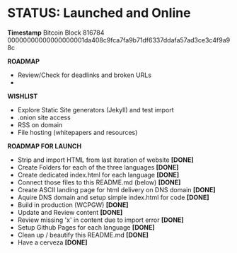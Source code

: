 # STATUS: Launched and Online

**Timestamp**
Bitcoin Block 816784
00000000000000000001da408c9fca7fa9b71df6337ddafa57ad3ce3c4f9a98c

**ROADMAP**
- Review/Check for deadlinks and broken URLs
-  

**WISHLIST**
- Explore Static Site generators (Jekyll) and test import
- .onion site access
- RSS on domain
- File hosting (whitepapers and resources)


**ROADMAP FOR LAUNCH**
- Strip and import HTML from last iteration of website **[DONE]**
- Create Folders for each of the three languages **[DONE]**
- Create dedicated index.html for each language **[DONE]**
- Connect those files to this README.md (below) **[DONE]**
- Create ASCII landing page for html delivery on DNS domain **[DONE]**
- Aquire DNS domain and setup simple index.html for code **[DONE]**
- Build in production (WCPGW) **[DONE]**
- Update and Review content **[DONE]**
- Review missing 'x' in content due to import error **[DONE]**
- Setup Github Pages for each language **[DONE]**
- Clean up / beautify this README.md **[DONE]**
- Have a cerveza **[DONE]**
